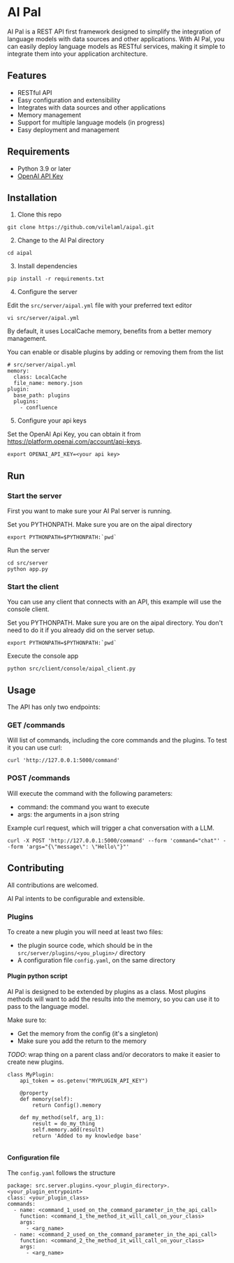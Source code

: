 # AI Pal

AI Pal is a REST API first framework designed to simplify the integration of language models with data sources and other applications. With AI Pal, you can easily deploy language models as RESTful services, making it simple to integrate them into your application architecture.

## Features

- RESTful API
- Easy configuration and extensibility
- Integrates with data sources and other applications
- Memory management
- Support for multiple language models (in progress)
- Easy deployment and management

## Requirements

- Python 3.9 or later
- [OpenAI API Key](https://platform.openai.com/account/api-keys)

## Installation

1. Clone this repo

```
git clone https://github.com/vilelaml/aipal.git
```

2. Change to the AI Pal directory

```
cd aipal
```

3. Install dependencies

```
pip install -r requirements.txt
```

4. Configure the server 

Edit the `src/server/aipal.yml` file with your preferred text editor

```
vi src/server/aipal.yml
```

By default, it uses LocalCache memory, benefits from a better memory management.

You can enable or disable plugins by adding or removing them from the list

```
# src/server/aipal.yml
memory:
  class: LocalCache
  file_name: memory.json
plugin:
  base_path: plugins
  plugins:
    - confluence
```

5. Configure your api keys

Set the OpenAI Api Key, you can obtain it from https://platform.openai.com/account/api-keys.

```
export OPENAI_API_KEY=<your api key>
```

## Run

### Start the server

First you want to make sure your AI Pal server is running.

Set you PYTHONPATH. Make sure you are on the aipal directory

```
export PYTHONPATH=$PYTHONPATH:`pwd`
```

Run the server

```
cd src/server
python app.py
```

### Start the client

You can use any client that connects with an API, this example will use the console client.

Set you PYTHONPATH. Make sure you are on the aipal directory. You don't need to do it if you already did on the server setup.

```
export PYTHONPATH=$PYTHONPATH:`pwd`
```

Execute the console app

```
python src/client/console/aipal_client.py
```

## Usage

The API has only two endpoints:

### GET /commands

Will list of commands, including the core commands and the plugins. To test it you can use curl:

```
curl 'http://127.0.0.1:5000/command'
```

### POST /commands

Will execute the command with the following parameters:
- command: the command you want to execute
- args: the arguments in a json string

Example curl request, which will trigger a chat conversation with a LLM.

```
curl -X POST 'http://127.0.0.1:5000/command' --form 'command="chat"' --form 'args="{\"message\": \"Hello\"}"' 
```

## Contributing

All contributions are welcomed.

AI Pal intents to be configurable and extensible.

### Plugins

To create a new plugin you will need at least two files:
-  the plugin source code, which should be in the `src/server/plugins/<you_plugin>/` directory
- A configuration file `config.yaml`, on the same directory

#### Plugin python script

AI Pal is designed to be extended by plugins as a class. Most plugins methods will want to add the results into the memory, so you can use it to pass to the language model.

Make sure to:
- Get the memory from the config (it's a singleton)
- Make sure you add the return to the memory

_TODO_: wrap thing on a parent class and/or decorators to make it easier to create new plugins.

```
class MyPlugin:
    api_token = os.getenv("MYPLUGIN_API_KEY")

    @property
    def memory(self):
        return Config().memory

    def my_method(self, arg_1):
        result = do_my_thing
        self.memory.add(result)
        return 'Added to my knowledge base'
   
```


#### Configuration file

The `config.yaml` follows the structure

```
package: src.server.plugins.<your_plugin_directory>.<your_plugin_entrypoint>
class: <your_plugin_class>
commands:
  - name: <command_1_used_on_the_command_parameter_in_the_api_call>
    function: <command_1_the_method_it_will_call_on_your_class>
    args:
      - <arg_name>
  - name: <command_2_used_on_the_command_parameter_in_the_api_call>
    function: <command_2_the_method_it_will_call_on_your_class>
    args:
      - <arg_name>

```